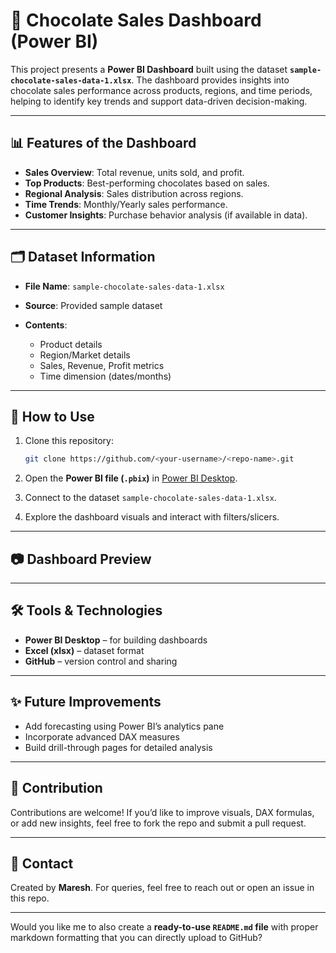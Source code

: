 # 🍫 Chocolate Sales Dashboard (Power BI)

This project presents a **Power BI Dashboard** built using the dataset **`sample-chocolate-sales-data-1.xlsx`**.
The dashboard provides insights into chocolate sales performance across products, regions, and time periods, helping to identify key trends and support data-driven decision-making.

---

## 📊 Features of the Dashboard

* **Sales Overview**: Total revenue, units sold, and profit.
* **Top Products**: Best-performing chocolates based on sales.
* **Regional Analysis**: Sales distribution across regions.
* **Time Trends**: Monthly/Yearly sales performance.
* **Customer Insights**: Purchase behavior analysis (if available in data).

---

## 🗂 Dataset Information

* **File Name**: `sample-chocolate-sales-data-1.xlsx`
* **Source**: Provided sample dataset
* **Contents**:

  * Product details
  * Region/Market details
  * Sales, Revenue, Profit metrics
  * Time dimension (dates/months)

---

## 🚀 How to Use

1. Clone this repository:

   ```bash
   git clone https://github.com/<your-username>/<repo-name>.git
   ```
2. Open the **Power BI file (`.pbix`)** in [Power BI Desktop](https://powerbi.microsoft.com/).
3. Connect to the dataset `sample-chocolate-sales-data-1.xlsx`.
4. Explore the dashboard visuals and interact with filters/slicers.

---

## 📷 Dashboard Preview


---

## 🛠 Tools & Technologies

* **Power BI Desktop** – for building dashboards
* **Excel (xlsx)** – dataset format
* **GitHub** – version control and sharing

---

## ✨ Future Improvements

* Add forecasting using Power BI’s analytics pane
* Incorporate advanced DAX measures
* Build drill-through pages for detailed analysis

---

## 🤝 Contribution

Contributions are welcome! If you’d like to improve visuals, DAX formulas, or add new insights, feel free to fork the repo and submit a pull request.

---

## 📧 Contact

Created by **Maresh**.
For queries, feel free to reach out or open an issue in this repo.

---

Would you like me to also create a **ready-to-use `README.md` file** with proper markdown formatting that you can directly upload to GitHub?
